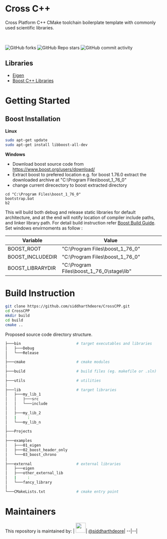 # Cross C++
Cross Platform C++ CMake toolchain boilerplate template with commonly used scientific libraries.

<img src="https://upload.wikimedia.org/wikipedia/commons/1/18/ISO_C%2B%2B_Logo.svg" width = "16"> <img src="https://upload.wikimedia.org/wikipedia/commons/thumb/1/13/Cmake.svg/900px-Cmake.svg.png" width = "16"> <img src="https://upload.wikimedia.org/wikipedia/commons/thumb/b/b0/NewTux.svg/800px-NewTux.svg.png" width ="16"> <img src="https://upload.wikimedia.org/wikipedia/commons/5/5f/Windows_logo_-_2012.svg" width = "16">


![GitHub forks](https://img.shields.io/github/forks/siddharthdeore/CrossCPP?style=flat-square)
![GitHub Repo stars](https://img.shields.io/github/stars/siddharthdeore/CrossCPP?style=flat-square)
![GitHub commit activity](https://img.shields.io/github/commit-activity/w/siddharthdeore/CrossCPP?style=flat-square)


## Libraries 
- [Eigen](https://eigen.tuxfamily.org/index.php?title=Main_Page)
- [Boost C++ Libraries](https://www.boost.org/)

# Getting Started
## Boost Installation 
<b>Linux</b>
```sh
sudo apt-get update
sudo apt-get install libboost-all-dev
```
 <b>Windows</b>
  
 - Download boost source code from https://www.boost.org/users/download/
 - Extract boost to prefered location e.g. for boost 1.76.0 extract  the downloaded archive at "C:\Program Files\boost_1_76_0"
 - change current direcectory to boost extracted directory 

```dos
cd "C:\Program Files\boost_1_76_0"
bootstrap.bat
b2
```
This will build both debug and release static libraries for default architecture, and at the end will notify location of compiler include paths, and linker library path. 
For detail build instruction refer [Boost Build Guide](https://www.boost.org/build/doc/html/bbv2/overview/invocation.html). Set windows envirnoments as follow :

| Variable | Value |
--|--
|BOOST_ROOT          | "C:\Program Files\boost_1_76_0"|
|BOOST_INCLUDEDIR    | "C:\Program Files\boost_1_76_0"|
|BOOST_LIBRARYDIR    | "C:\Program Files\boost_1_76_0\stage\lib"|

# Build Instruction

```sh
git clone https://github.com/siddharthdeore/CrossCPP.git
cd CrossCPP
mkdir build
cd build
cmake ..
```

Proposed source code directory structure.
```sh
├───bin                         # target executables and libraries
│   ├───Debug
│   └───Release
│
├───cmake                       # cmake modules
│
├───build                       # build files (eg. makefile or .sln)
│
├───utils                       # utilities
│
├───lib                         # target libraries
│   ├───my_lib_1
│   │   ├───src
│   │   └───include
│   │   
│   ├───my_lib_2
│   |     :
│   └───my_lib_n
│
├───Projects 
│
├───examples
│   ├───01_eigen
│   ├───02_boost_header_only       
│   └───03_boost_chrono
│
├───external                    # external libraries
│   ├───eigen
│   ├───other_external_lib
│   |     :
│   └───fancy_library
│
└───CMakeLists.txt              # cmake entry point

```

# Maintainers
This repository is maintained by:
| [<img src="https://github.com/siddharthdeore.png" width="32">](https://github.com/siddharthdeore)| [@siddharthdeore](https://github.com/siddharthdeore)|
--|--|
